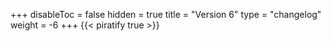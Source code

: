 +++
disableToc = false
hidden = true
title = "Version 6"
type = "changelog"
weight = -6
+++
{{< piratify true >}}
